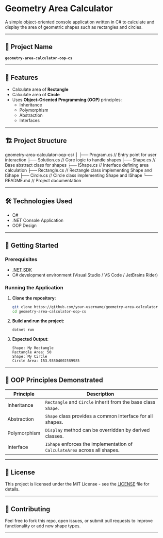 # Geometry Area Calculator

A simple object-oriented console application written in C# to calculate and display the area of geometric shapes such as rectangles and circles.

---

## 📌 Project Name
**`geometry-area-calculator-oop-cs`**

---

## 🧩 Features

- Calculate area of **Rectangle**
- Calculate area of **Circle**
- Uses **Object-Oriented Programming (OOP)** principles:
  - Inheritance
  - Polymorphism
  - Abstraction
  - Interfaces

---

## 🏗️ Project Structure

geometry-area-calculator-oop-cs/
│
├── Program.cs          // Entry point for user interaction
├── Solution.cs         // Core logic to handle shapes
├── Shape.cs            // Base abstract class for shapes
├── IShape.cs           // Interface defining area calculation
├── Rectangle.cs        // Rectangle class implementing Shape and IShape
├── Circle.cs           // Circle class implementing Shape and IShape
└── README.md           // Project documentation

---

## 🛠️ Technologies Used

- C#
- .NET Console Application
- OOP Design

---

## 🚀 Getting Started

### Prerequisites

- [.NET SDK](https://dotnet.microsoft.com/en-us/download)
- C# development environment (Visual Studio / VS Code / JetBrains Rider)

### Running the Application

1. **Clone the repository:**
   ```bash
   git clone https://github.com/your-username/geometry-area-calculator-oop-cs.git
   cd geometry-area-calculator-oop-cs
   ```

2. **Build and run the project:**

   ```bash
   dotnet run
   ```

3. **Expected Output:**

   ```
   Shape: My Rectangle
   Rectangle Area: 50
   Shape: My Circle
   Circle Area: 153.93804002589985
   ```

---

## 🧠 OOP Principles Demonstrated

| Principle    | Description                                                                |
| ------------ | -------------------------------------------------------------------------- |
| Inheritance  | `Rectangle` and `Circle` inherit from the base class `Shape`.              |
| Abstraction  | `Shape` class provides a common interface for all shapes.                  |
| Polymorphism | `Display` method can be overridden by derived classes.                     |
| Interface    | `IShape` enforces the implementation of `CalculateArea` across all shapes. |

---

## 📃 License

This project is licensed under the MIT License - see the [LICENSE](LICENSE) file for details.

---

## 🤝 Contributing

Feel free to fork this repo, open issues, or submit pull requests to improve functionality or add new shape types.

---
